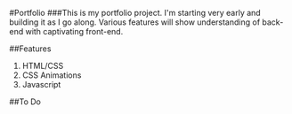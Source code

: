 #Portfolio
###This is my portfolio project. I'm starting very early and building it as I go along. Various features will show understanding of back-end with captivating front-end.

##Features
1. HTML/CSS
2. CSS Animations
3. Javascript

##To Do